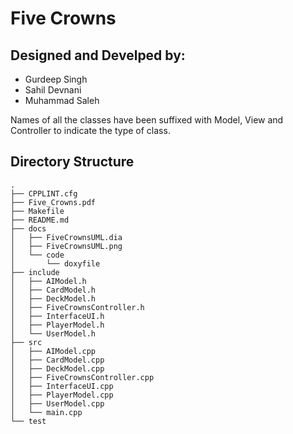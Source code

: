 # Five Crowns

## Designed and Develped by:
- Gurdeep Singh
- Sahil Devnani
- Muhammad Saleh

Names of all the classes have been suffixed with Model, View and Controller to indicate the type of class.

## Directory Structure
```
.
├── CPPLINT.cfg
├── Five_Crowns.pdf
├── Makefile
├── README.md
├── docs
│   ├── FiveCrownsUML.dia
│   ├── FiveCrownsUML.png
│   └── code
│       └── doxyfile
├── include
│   ├── AIModel.h
│   ├── CardModel.h
│   ├── DeckModel.h
│   ├── FiveCrownsController.h
│   ├── InterfaceUI.h
│   ├── PlayerModel.h
│   └── UserModel.h
├── src
│   ├── AIModel.cpp
│   ├── CardModel.cpp
│   ├── DeckModel.cpp
│   ├── FiveCrownsController.cpp
│   ├── InterfaceUI.cpp
│   ├── PlayerModel.cpp
│   ├── UserModel.cpp
│   └── main.cpp
└── test
